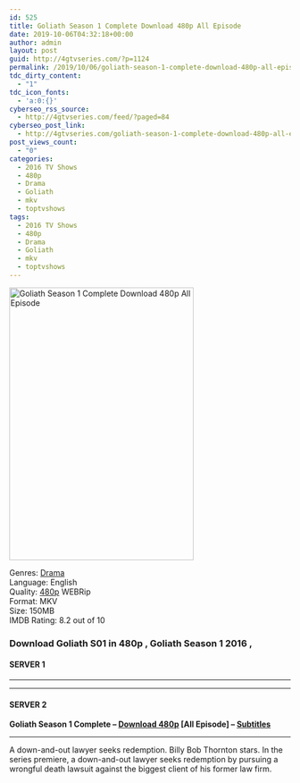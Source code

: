 ```yaml
---
id: 525
title: Goliath Season 1 Complete Download 480p All Episode
date: 2019-10-06T04:32:18+00:00
author: admin
layout: post
guid: http://4gtvseries.com/?p=1124
permalink: /2019/10/06/goliath-season-1-complete-download-480p-all-episode/
tdc_dirty_content:
  - "1"
tdc_icon_fonts:
  - 'a:0:{}'
cyberseo_rss_source:
  - http://4gtvseries.com/feed/?paged=84
cyberseo_post_link:
  - http://4gtvseries.com/goliath-season-1-complete-download-480p-all-episode/
post_views_count:
  - "0"
categories:
  - 2016 TV Shows
  - 480p
  - Drama
  - Goliath
  - mkv
  - toptvshows
tags:
  - 2016 TV Shows
  - 480p
  - Drama
  - Goliath
  - mkv
  - toptvshows
---
```

<img loading="lazy" class="aligncenter" src="https://3.bp.blogspot.com/-lwEj6HG-OmQ/XZdavsVTTFI/AAAAAAAAAW8/8Oz0aAEG4kAkaJ9K1mFrxhAf6jJVlmwHgCK4BGAYYCw/s1600/Goliath%2BSeason%2B1.jpg" alt="Goliath Season 1 Complete Download 480p All Episode" width="330" height="488" />

Genres:&nbsp;<a href="http://4gtvseries.com/tag/drama/" data-wpel-link="internal">Drama</a>  
Language: English  
Quality:&nbsp;<a href="http://4gtvseries.com/tag/480p/" data-wpel-link="internal">480p</a> WEBRip  
Format: MKV  
Size: 150MB  
IMDB Rating: 8.2 out of 10

### **Download Goliath S01 in 480p , Goliath Season 1 2016 ,&nbsp;**

#### <span><strong>SERVER 1</strong></span>

* * *

* * *

#### <span><strong>SERVER 2</strong></span>

**Goliath Season 1 Complete – <a href="http://dl480p.xyz/912/" data-wpel-link="external" target="_blank" rel="nofollow external noopener noreferrer" class="wpel-icon-left"><i class="wpel-icon fa fa-download" aria-hidden="true"></i>Download 480p</a> [All Episode] – <a href="https://subscene.com/subtitles/goliath-first-season" data-wpel-link="external" target="_blank" rel="nofollow external noopener noreferrer" class="wpel-icon-left"><i class="wpel-icon fa fa-download" aria-hidden="true"></i>Subtitles</a>**

* * *

A down-and-out lawyer seeks redemption. Billy Bob Thornton stars. In the series premiere, a down-and-out lawyer seeks redemption by pursuing a wrongful death lawsuit against the biggest client of his former law firm.

<div align="center">
</div>